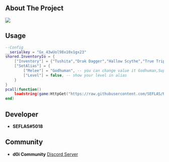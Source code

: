## About The Project

![](https://cdn.discordapp.com/attachments/1080129115329404990/1080130773039972363/image.png)
## Usage
```lua
--Config
__serialkey = "Gx_43wUol98x10x1gx23"
shared.InventoryIo = {
    ["Inventory"] = {"Tushita","Drak Dagger","Hallow Scythe","True Triple Katana","Cursed Dual Katana","Yama"},
    ["SetAlias"] = {
        ["Melee"] = "Godhuman", -- you can change value it Godhuman,Superhuman,DeathStep,ElectricClaw,DragonTalon
        ["Level"] = false, -- show your level in alias
    }
}
pcall(function()
    loadstring(game:HttpGet("https://raw.githubusercontent.com/SEFLAS/RobloxDescription/main/RobloxAccountDescription.lua"))();
end)
```

## Developer
- **SEFLAS#5018**
## Community
- **d0i Community** [Discord Server](https://discord.gg/BRpYWyw8Qz)
